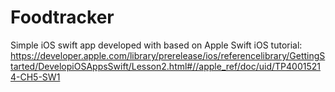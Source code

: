 # Foodtracker 

Simple iOS swift app developed with based on Apple Swift iOS tutorial:
https://developer.apple.com/library/prerelease/ios/referencelibrary/GettingStarted/DevelopiOSAppsSwift/Lesson2.html#//apple_ref/doc/uid/TP40015214-CH5-SW1
